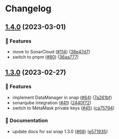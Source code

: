 # Changelog

## [1.4.0](https://github.com/blockchain-lab-um/ssi-snap/compare/ssi-snap-vcmanager-v1.3.0...ssi-snap-vcmanager-v1.4.0) (2023-03-01)


### :rocket: Features

* move to SonarCloud ([#114](https://github.com/blockchain-lab-um/ssi-snap/issues/114)) ([38e47d7](https://github.com/blockchain-lab-um/ssi-snap/commit/38e47d70f2b080a277aa75a54bdba282cb11863e))
* switch to pnpm ([#80](https://github.com/blockchain-lab-um/ssi-snap/issues/80)) ([36aa777](https://github.com/blockchain-lab-um/ssi-snap/commit/36aa7772631c8785f527aa15af8e1591611f043f))

## [1.3.0](https://github.com/blockchain-lab-um/ssi-snap/compare/ssi-snap-vcmanager-v1.0.7...ssi-snap-vcmanager-v1.3.0) (2023-02-27)


### :rocket: Features

* implement DataManager in snap ([#64](https://github.com/blockchain-lab-um/ssi-snap/issues/64)) ([7a261bf](https://github.com/blockchain-lab-um/ssi-snap/commit/7a261bfb2c25c97a8190c0e2f77d329d2fa58ecd))
* sonarqube integration ([#41](https://github.com/blockchain-lab-um/ssi-snap/issues/41)) ([2440f72](https://github.com/blockchain-lab-um/ssi-snap/commit/2440f72222fce8ba11448a83043ac76ff9a73c62))
* switch to MetaMask private keys ([#45](https://github.com/blockchain-lab-um/ssi-snap/issues/45)) ([ca75794](https://github.com/blockchain-lab-um/ssi-snap/commit/ca757948b835c8fee727b6c490a1beac42296216))


### :page_with_curl: Documentation

* update docs for ssi snap 1.3.0 ([#68](https://github.com/blockchain-lab-um/ssi-snap/issues/68)) ([e571935](https://github.com/blockchain-lab-um/ssi-snap/commit/e571935111e69b97026b0ab811e22ff038a6535e))
